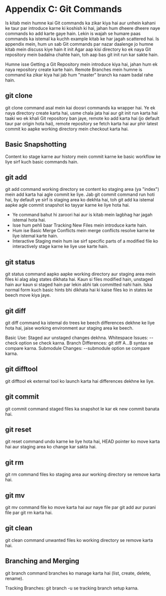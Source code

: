 # Appendix C: Git Commands

Is kitab mein humne kai Git commands ka zikar kiya hai aur unhein kahani ke taur par introduce karne ki koshish ki hai, jahan hum dheere dheere naye commands ko add karte gaye hain. Lekin is wajah se humare paas commands ka istemal ka kuchh example kitab ke har jagah scattered hai. Is appendix mein, hum un sab Git commands par nazar daalenge jo humne kitab mein discuss kiye hain
it init
Agar aap kisi directory ko ek naya Git repository mein badalna chahte hain, toh aap bas git init run kar sakte hain.

Humne isse Getting a Git Repository mein introduce kiya hai, jahan hum ek naya repository create karte hain.
Remote Branches mein humne is command ka zikar kiya hai jab hum "master" branch ka naam badal rahe hain.

## git clone
git clone command asal mein kai doosri commands ka wrapper hai. Ye ek naya directory create karta hai, usme chala jata hai aur git init run karta hai taaki wo ek khali Git repository ban jaye, remote ko add karta hai (jo default taur par origin hota hai), remote repository se fetch karta hai aur phir latest commit ko aapke working directory mein checkout karta hai.
## Basic Snapshotting
Content ko stage karne aur history mein commit karne ke basic workflow ke liye sirf kuch basic commands hain.

## git add
git add command working directory se content ko staging area (ya "index") mein add karta hai agle commit ke liye. Jab git commit command run hoti hai, by default ye sirf is staging area ko dekhta hai, toh git add ka istemal aapke agle commit snapshot ko tayyar karne ke liye hota hai.

- Ye command bahut hi zaroori hai aur is kitab mein lagbhag har jagah istemal hota hai.
- Isse hum pehli baar Tracking New Files mein introduce karte hain.
- Hum ise Basic Merge Conflicts mein merge conflicts resolve karne ke liye istemal karte hain.
- Interactive Staging mein hum ise sirf specific parts of a modified file ko interactively stage karne ke liye use karte hain.
## git status
git status command aapko aapke working directory aur staging area mein files ki alag alag states dikhata hai. Kaun si files modified hain, unstaged hain aur kaun si staged hain par lekin abhi tak committed nahi hain. Iska normal form kuch basic hints bhi dikhata hai ki kaise files ko in states ke beech move kiya jaye.
## git diff
git diff command ka istemal do trees ke beech differences dekhne ke liye hota hai, jaise working environment aur staging area ke beech.

Basic Use: Staged aur unstaged changes dekhna.
Whitespace Issues: --check option se check karna.
Branch Differences: git diff A…B syntax se compare karna.
Submodule Changes: --submodule option se compare karna.
## git difftool
git difftool ek external tool ko launch karta hai differences dekhne ke liye.

## git commit
git commit command staged files ka snapshot le kar ek new commit banata hai.

## git reset
git reset command undo karne ke liye hota hai, HEAD pointer ko move karta hai aur staging area ko change kar sakta hai.

## git rm
git rm command files ko staging area aur working directory se remove karta hai.

## git mv
git mv command file ko move karta hai aur naye file par git add aur purani file par git rm karta hai.

## git clean
git clean command unwanted files ko working directory se remove karta hai.

## Branching and Merging
git branch command branches ko manage karta hai (list, create, delete, rename).

Tracking Branches: git branch -u se tracking branch setup karna.

